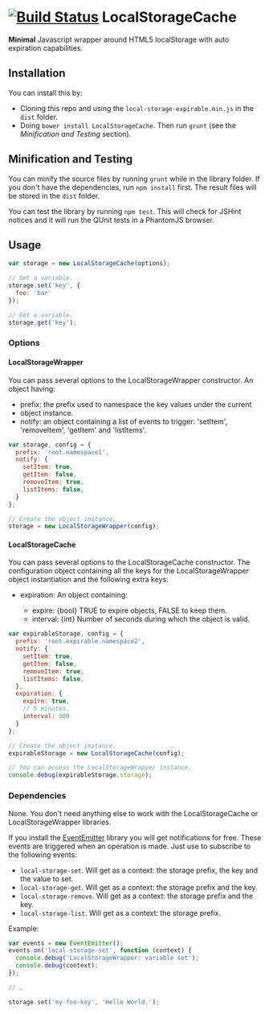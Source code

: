 [![Build Status](https://travis-ci.org/mateu-aguilo-bosch/LocalStorageCache.svg?branch=master)](https://travis-ci.org/mateu-aguilo-bosch/LocalStorageCache)
LocalStorageCache
=================

**Minimal** Javascript wrapper around HTML5 localStorage with auto expiration
capabilities.

## Installation
You can install this by:
  - Cloning this repo and using the `local-storage-expirable.min.js` in the
    `dist` folder.
  - Doing `bower install LocalStorageCache`. Then run `grunt` (see the
    _Minification and Testing_ section).

## Minification and Testing
You can minify the source files by running `grunt` while in the library folder.
If you don't have the dependencies, run `npm install` first. The result files
will be stored in the `dist` folder.

You can test the library by running `npm test`. This will check for JSHint
notices and it will run the QUnit tests in a PhantomJS browser.

## Usage

```js
var storage = new LocalStorageCache(options);

// Set a variable.
storage.set('key', {
  foo: 'bar'
});

// Get a variable.
storage.get('key');
```

### Options
#### LocalStorageWrapper
You can pass several options to the LocalStorageWrapper constructor. An object
having:
  - prefix: the prefix used to namespace the key values under the current
  - object instance.
  - notify: an object containing a list of events to trigger: 'setItem',
    'removeItem', 'getItem' and 'listItems'.

```js
var storage, config = {
  prefix: 'root.namespace1',
  notify: {
    setItem: true,
    getItem: false,
    removeItem: true,
    listItems: false,
  }
};

// Create the object instance.
storage = new LocalStorageWrapper(config);
```

#### LocalStorageCache
You can pass several options to the LocalStorageCache constructor. The
configuration object containing all the keys for the LocalStorageWrapper object
instantiation and the following extra keys:

  - expiration: An object containing:

    * expire: {bool} TRUE to expire objects, FALSE to keep them.
    * interval: {int} Number of seconds during which the object is valid.

```js
var expirableStorage, config = {
  prefix: 'root.expirable.namespace2',
  notify: {
    setItem: true,
    getItem: false,
    removeItem: true,
    listItems: false,
  },
  expiration: {
    expire: true,
    // 5 minutes.
    interval: 300
  }
};

// Create the object instance.
expirableStorage = new LocalStorageCache(config);

// You can access the LocalStorageWrapper instance.
console.debug(expirableStorage.storage);
```

### Dependencies
None. You don't need anything else to work with the LocalStorageCache or
LocalStorageWrapper libraries.

If you install the [EventEmitter](https://github.com/Wolfy87/EventEmitter)
library you will get notifications for free. These events are triggered when an
operation is made. Just use to subscribe to the following events:

  * `local-storage-set`. Will get as a context: the storage prefix, the key and the value to set.
  * `local-storage-get`. Will get as a context: the storage prefix and the key.
  * `local-storage-remove`. Will get as a context: the storage prefix and the key.
  * `local-storage-list`. Will get as a context: the storage prefix.

Example:

```js
var events = new EventEmitter();
events.on('local-storage-set', function (context) {
  console.debug('LocalStorageWrapper: variable set');
  console.debug(context);
});

// …

storage.set('my-foo-key', 'Hello World.');
```
